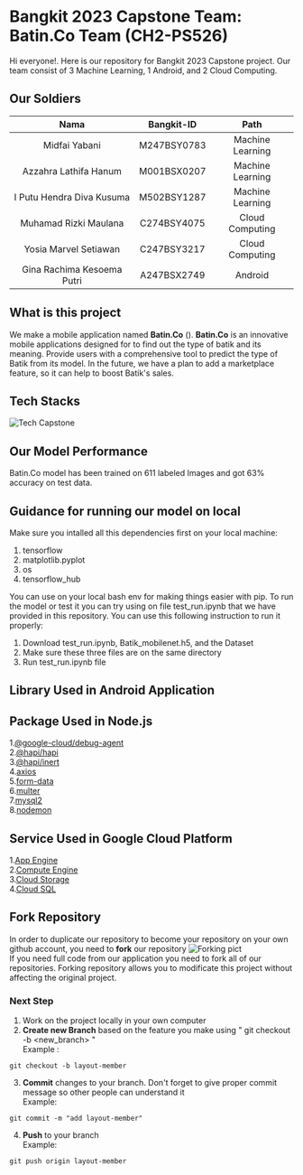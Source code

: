 # Bangkit 2023 Capstone Team: Batin.Co Team (CH2-PS526)

Hi everyone!. Here is our repository for Bangkit 2023 Capstone project. Our team consist of 3 Machine Learning, 1 Android, and 2 Cloud Computing.

## Our Soldiers

|          Nama         | Bangkit-ID |       Path       |
|:---------------------:|:----------:|:----------------:|
|  Midfai Yabani  |  M247BSY0783  | Machine Learning |
|  Azzahra Lathifa Hanum  |  M001BSX0207  | Machine Learning |
|   I Putu Hendra Diva Kusuma    |  M502BSY1287  | Machine Learning |
|  Muhamad Rizki Maulana  |  C274BSY4075  |  Cloud Computing |
|    Yosia Marvel Setiawan      |  C247BSY3217  |  Cloud Computing |
|    Gina Rachima Kesoema Putri      |  A247BSX2749  |      Android     |

## What is this project
We make a mobile application named **Batin.Co** (). **Batin.Co** is an innovative mobile applications designed for to find out the type of batik and its meaning. Provide users with a comprehensive tool to predict the type of Batik from its model. In the future, we have a plan to add a marketplace feature, so it can help to boost Batik's sales.

## Tech Stacks
![Tech Capstone](https://github.com/BATIN-CO/.github/assets/116961113/49b9a13c-590d-4873-8be5-2b7e5809a786)


## Our Model Performance
Batin.Co model has been trained on 611 labeled Images and got 63% accuracy on test data.

## Guidance for running our model on local
Make sure you intalled all this dependencies first on your local machine:
1. tensorflow
2. matplotlib.pyplot
3. os
4. tensorflow_hub
   
You can use on your local bash env for making things easier with pip. To run the model or test it you can try using on file test_run.ipynb that we have provided in this repository. You can use this following instruction to run it properly:
1. Download test_run.ipynb, Batik_mobilenet.h5, and the Dataset
2. Make sure these three files are on the same directory
3. Run test_run.ipynb file
   
## Library Used in Android Application

## Package Used in Node.js
1.[@google-cloud/debug-agent](https://www.npmjs.com/package/@google-cloud/debug-agent)</br>
2.[@hapi/hapi](https://www.npmjs.com/package/@hapi/hapi)</br>
3.[@hapi/inert](https://www.npmjs.com/package/@hapi/inert)</br>
4.[axios](https://www.npmjs.com/package/axios)</br>
5.[form-data](https://www.npmjs.com/package/form-data)</br>
6.[multer](https://www.npmjs.com/package/multer)</br>
7.[mysql2](https://www.npmjs.com/package/mysql2)</br>
8.[nodemon](https://www.npmjs.com/package/nodemon)</br>

## Service Used in Google Cloud Platform
1.[App Engine](https://cloud.google.com/appengine/docs/an-overview-of-app-engine)</br>
2.[Compute Engine](https://cloud.google.com/compute?hl=en)</br>
3.[Cloud Storage](https://cloud.google.com/storage/docs)</br>
4.[Cloud SQL](https://cloud.google.com/sql?hl=en)</br>

## Fork Repository
In order to duplicate our repository to become your repository on your own github account, you need to **fork** our repository
![Forking pict](https://github.com/BATIN-CO/.github/assets/116961113/8ea00d26-93cc-48b7-82ef-193ecf4c1256) </br>
If you need full code from our application you need to fork all of our repositories. Forking repository allows you to modificate this project without affecting the original project.

### Next Step
1. Work on the project locally in your own computer
2. **Create new Branch** based on the feature you make using " git checkout -b <new_branch> " <br/>
Example :
```
git checkout -b layout-member
```
3. **Commit** changes to your branch. Don't forget to give proper commit message so other people can understand it <br/>
Example:
```
git commit -m "add layout-member"
```
4. **Push** to your branch <br/>
Example:
```
git push origin layout-member
```



